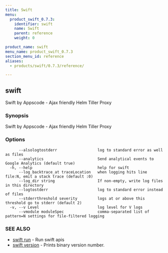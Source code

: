 ```yaml
---
title: Swift
menu:
  product_swift_0.7.3:
    identifier: swift
    name: Swift
    parent: reference
    weight: 0

product_name: swift
menu_name: product_swift_0.7.3
section_menu_id: reference
aliases:
  - products/swift/0.7.3/reference/

---
```

## swift

Swift by Appscode - Ajax friendly Helm Tiller Proxy

### Synopsis

Swift by Appscode - Ajax friendly Helm Tiller Proxy

### Options

```
      --alsologtostderr                  log to standard error as well as files
      --analytics                        Send analytical events to Google Analytics (default true)
  -h, --help                             help for swift
      --log_backtrace_at traceLocation   when logging hits line file:N, emit a stack trace (default :0)
      --log_dir string                   If non-empty, write log files in this directory
      --logtostderr                      log to standard error instead of files
      --stderrthreshold severity         logs at or above this threshold go to stderr (default 2)
  -v, --v Level                          log level for V logs
      --vmodule moduleSpec               comma-separated list of pattern=N settings for file-filtered logging
```

### SEE ALSO

* [swift run](/docs/reference/swift_run.md)	 - Run swift apis
* [swift version](/docs/reference/swift_version.md)	 - Prints binary version number.

